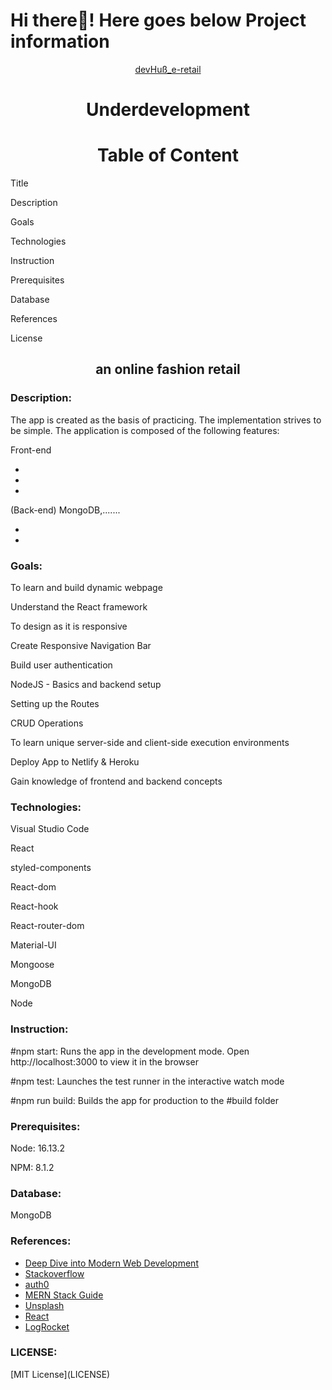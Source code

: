 # Hi there👋! Here goes below Project information

<div align="center"><a href="########">devHuß_e-retail</a></div>
<h1 align="center">Underdevelopment</h1>
<h1 align="center">Table of Content</h1>
   <p>Title</p>
   <p>Description</p>
   <p>Goals</p>
   <p>Technologies</p>
   <p>Instruction</p>
   <P>Prerequisites</p>
   <p>Database</p>
   <p>References</p>
   <p>License</p>

<h2 align="center">an online fashion retail</h2>

<h3 align="left">Description: </h3>

<p>The app is created as the basis of practicing. The implementation strives to be simple. The application is composed of the following features:</p>

<p>Front-end</p>
<ul>
<li></li>
<li></li>
<li></li>
</ul>

<p>(Back-end) MongoDB,.......</p>

<ul>
<li></li>
<li></li>
</ul>

<h3 align="left"> Goals:</h3>

  <p>To learn and build dynamic webpage</p>
  <p>Understand the React framework</p>
  <p>To design as it is responsive</p>
  <p>Create Responsive Navigation Bar</p>
  <p>Build user authentication</p>
  <p>NodeJS - Basics and backend setup</p>
  <p>Setting up the Routes</p>
  <p>CRUD Operations</p>
  <p>To learn unique server-side and client-side execution environments</p>
  <p>Deploy App to Netlify & Heroku</p>
  <p>Gain knowledge of frontend and backend concepts</p>

<h3 align="left">Technologies:</h3>

  <p>Visual Studio Code</p>
  <p>React</p>
  <p>styled-components</p>
  <p>React-dom</p>
  <p>React-hook</p>
  <p>React-router-dom</p>
  <p>Material-UI</p>
  <p>Mongoose</p>
  <p>MongoDB</p>
  <p>Node</p>

 <h3 align="left">Instruction:</h3>

<p>#npm start: Runs the app in the development mode. Open http://localhost:3000 to view it in the browser</p>
<p>#npm test: Launches the test runner in the interactive watch mode</p>
<p>#npm run build: Builds the app for production to the #build folder</p>

<h3 align="left"> Prerequisites:</h3>
  <p>Node: 16.13.2</p>
  <p>NPM: 8.1.2</p>
  <h3 align="left">Database:</h3>
  <p>MongoDB</p>

<h3 align="left">References:</h3>
<ul>
<li><a href="https://fullstackopen.com/en/">Deep Dive into Modern Web Development</a></li>
<li><a href="https://stackoverflow.com/">Stackoverflow</a></li>
<li><a href="https://manage.auth0.com/">auth0</a></li>
<li><a href="https://www.mongodb.com/languages/mern-stack-tutorial">MERN Stack Guide</a></li>
<li><a href="https://unsplash.com/">Unsplash</a></li>
<li><a href="https://reactjs.org/">React</a></li>
<li><a href="https://blog.logrocket.com/mern-stack-tutorial/">LogRocket</a></li>
</ul>

<h3 align="left">LICENSE:</h3>
<p>[MIT License](LICENSE)</p>